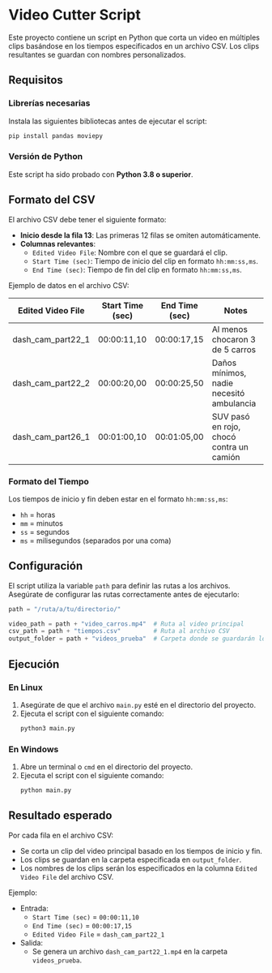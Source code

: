 # Video Cutter Script

Este proyecto contiene un script en Python que corta un video en múltiples clips basándose en los tiempos especificados en un archivo CSV. Los clips resultantes se guardan con nombres personalizados.

## Requisitos

### Librerías necesarias
Instala las siguientes bibliotecas antes de ejecutar el script:

```bash
pip install pandas moviepy
```

### Versión de Python
Este script ha sido probado con **Python 3.8 o superior**.

## Formato del CSV

El archivo CSV debe tener el siguiente formato:
- **Inicio desde la fila 13**: Las primeras 12 filas se omiten automáticamente.
- **Columnas relevantes**:
  - `Edited Video File`: Nombre con el que se guardará el clip.
  - `Start Time (sec)`: Tiempo de inicio del clip en formato `hh:mm:ss,ms`.
  - `End Time (sec)`: Tiempo de fin del clip en formato `hh:mm:ss,ms`.

Ejemplo de datos en el archivo CSV:

| Edited Video File | Start Time (sec) | End Time (sec) | Notes                                           |
|-------------------|------------------|----------------|------------------------------------------------|
| dash_cam_part22_1 | 00:00:11,10      | 00:00:17,15    | Al menos chocaron 3 de 5 carros                |
| dash_cam_part22_2 | 00:00:20,00      | 00:00:25,50    | Daños mínimos, nadie necesitó ambulancia       |
| dash_cam_part26_1 | 00:01:00,10      | 00:01:05,00    | SUV pasó en rojo, chocó contra un camión       |

### Formato del Tiempo
Los tiempos de inicio y fin deben estar en el formato `hh:mm:ss,ms`:
- `hh` = horas
- `mm` = minutos
- `ss` = segundos
- `ms` = milisegundos (separados por una coma)

## Configuración

El script utiliza la variable `path` para definir las rutas a los archivos. Asegúrate de configurar las rutas correctamente antes de ejecutarlo:

```python
path = "/ruta/a/tu/directorio/"

video_path = path + "video_carros.mp4"  # Ruta al video principal
csv_path = path + "tiempos.csv"         # Ruta al archivo CSV
output_folder = path + "videos_prueba"  # Carpeta donde se guardarán los clips
```

## Ejecución

### En Linux
1. Asegúrate de que el archivo `main.py` esté en el directorio del proyecto.
2. Ejecuta el script con el siguiente comando:
   ```bash
   python3 main.py
   ```

### En Windows
1. Abre un terminal o `cmd` en el directorio del proyecto.
2. Ejecuta el script con el siguiente comando:
   ```bash
   python main.py
   ```

## Resultado esperado

Por cada fila en el archivo CSV:
- Se corta un clip del video principal basado en los tiempos de inicio y fin.
- Los clips se guardan en la carpeta especificada en `output_folder`.
- Los nombres de los clips serán los especificados en la columna `Edited Video File` del archivo CSV.

Ejemplo:
- Entrada:
  - `Start Time (sec)` = `00:00:11,10`
  - `End Time (sec)` = `00:00:17,15`
  - `Edited Video File` = `dash_cam_part22_1`
- Salida:
  - Se genera un archivo `dash_cam_part22_1.mp4` en la carpeta `videos_prueba`.

